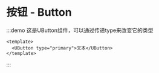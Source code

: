 # 按钮 - Button

:::demo 这是UButton组件，可以通过传递type来改变它的类型
  ```vue
  <template>
    <UButton type="primary">文本</UButton>
  </template>
  ```
:::